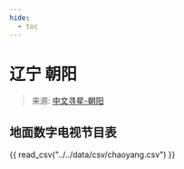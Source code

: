```yaml
---
hide:
  - toc
---
```


# 辽宁 朝阳

> 来源: [中文寻星-朝阳](http://dtmb.saoing.com/chaoyang.htm)

## 地面数字电视节目表

{{ read_csv("../../data/csv/chaoyang.csv") }}
